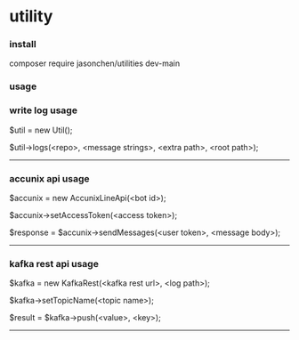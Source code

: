 # utility

### install

composer require jasonchen/utilities dev-main

### usage

### write log usage

$util = new Util();

$util->logs(&lt;repo&gt;, &lt;message strings&gt;, &lt;extra path&gt;, &lt;root path&gt;);

---

### accunix api usage

$accunix = new AccunixLineApi(&lt;bot id&gt;);

$accunix->setAccessToken(&lt;access token&gt;);

$response = $accunix->sendMessages(&lt;user token&gt;, &lt;message body&gt;);

---

### kafka rest api usage

$kafka = new KafkaRest(&lt;kafka rest url&gt;, &lt;log path&gt;);

$kafka->setTopicName(&lt;topic name&gt;);

$result = $kafka->push(&lt;value&gt;, &lt;key&gt;);

---

